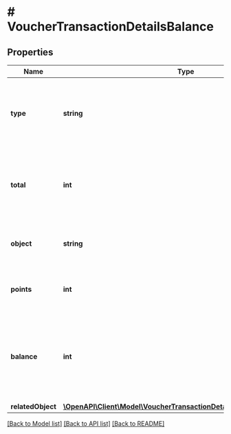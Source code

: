 # # VoucherTransactionDetailsBalance

## Properties

Name | Type | Description | Notes
------------ | ------------- | ------------- | -------------
**type** | **string** | The type of voucher whose balance is being adjusted due to the transaction. | [optional] [default to 'loyalty_card']
**total** | **int** | The number of all points accumulated on the card as affected by add or subtract operations. | [optional]
**object** | **string** | The type of the object represented by the JSON. | [optional] [default to 'balance']
**points** | **int** | Points added or subtracted in the transaction. | [optional]
**balance** | **int** | The available points on the card after the transaction as affected by redemption or rollback. | [optional]
**relatedObject** | [**\OpenAPI\Client\Model\VoucherTransactionDetailsBalanceRelatedObject**](VoucherTransactionDetailsBalanceRelatedObject.md) |  | [optional]

[[Back to Model list]](../../README.md#models) [[Back to API list]](../../README.md#endpoints) [[Back to README]](../../README.md)
